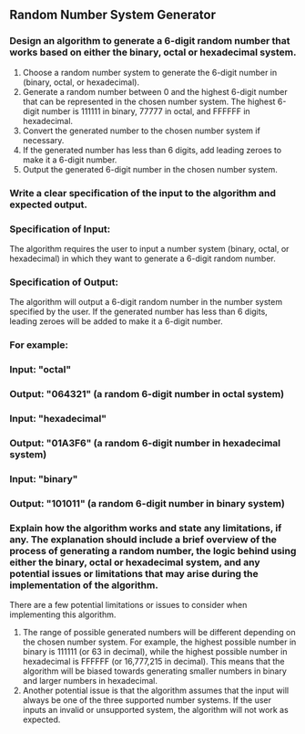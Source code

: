 ## Random Number System Generator

### Design an algorithm to generate a 6-digit random number that works based on either the binary, octal or hexadecimal system.

1. Choose a random number system to generate the 6-digit number in (binary, octal, or hexadecimal).
2. Generate a random number between 0 and the highest 6-digit number that can be represented in the chosen number
   system. The highest 6-digit number is 111111 in binary, 77777 in octal, and FFFFFF in hexadecimal.
3. Convert the generated number to the chosen number system if necessary.
4. If the generated number has less than 6 digits, add leading zeroes to make it a 6-digit number.
5. Output the generated 6-digit number in the chosen number system.

### Write a clear specification of the input to the algorithm and expected output.

### Specification of Input:

The algorithm requires the user to input a number system (binary, octal, or hexadecimal) in which they want to generate
a 6-digit random number.

### Specification of Output:

The algorithm will output a 6-digit random number in the number system specified by the user. If the generated number
has less than 6 digits, leading zeroes will be added to make it a 6-digit number.

### For example:

### Input: "octal"

### Output: "064321" (a random 6-digit number in octal system)

### Input: "hexadecimal"

### Output: "01A3F6" (a random 6-digit number in hexadecimal system)

### Input: "binary"

### Output: "101011" (a random 6-digit number in binary system)

### Explain how the algorithm works and state any limitations, if any. The explanation should include a brief overview of the process of generating a random number, the logic behind using either the binary, octal or hexadecimal system, and any potential issues or limitations that may arise during the implementation of the algorithm.

There are a few potential limitations or issues to consider when implementing this algorithm.

1. The range of possible generated numbers will be different depending on the chosen number system. For example, the
   highest possible number in binary is 111111 (or 63 in decimal), while the highest possible number in hexadecimal is
   FFFFFF (or 16,777,215 in decimal). This means that the algorithm will be biased towards generating smaller numbers in
   binary and larger numbers in hexadecimal.
2. Another potential issue is that the algorithm assumes that the input will always be one of the three supported number
   systems. If the user inputs an invalid or unsupported system, the algorithm will not work as expected.




